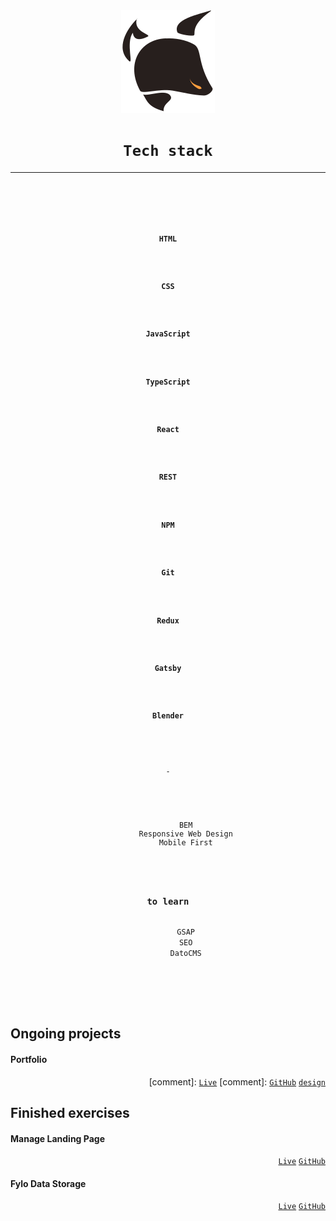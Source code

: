 [comment]: <> (<h3 align="right"><a href="https://krutons.github.io/">Portfolio</a></h3>)
<div align="center"><img src="./logo.svg"/></div>
<h1 align="center"><code>Tech stack</code></h1>
<hr>
<div align="center">
  <code>
      <kbd>
        <code>
          <kbd><h3>HTML</h3></kbd>
          <kbd><h3>CSS</h3></kbd>
          <kbd><h3>JavaScript</h3></kbd>
          <kbd><h3>TypeScript</h3></kbd>
          <kbd><h3>React</h3></kbd>
          <kbd><h3>REST</h3></kbd>
          <kbd><h3>NPM</h3></kbd>
          <kbd><h3>Git</h3></kbd>
          <kbd><h3>Redux</h3></kbd>
          <kbd><h3>Gatsby</h3></kbd>
          <kbd><h3>Blender</h3></kbd>
        </code>
      <p>-</p>
      <p align="center">
        <kbd>BEM</kbd>
        <kbd>Responsive Web Design</kbd>
        <kbd>Mobile First</kbd>
      </p>
      <h3>to learn</h3>
        <kbd>GSAP</kbd>
        <kbd>SEO</kbd>
        <kbd>DatoCMS</kbd>
      </p>
    </kbd>
  </code>
</div>
<p></p>

## Ongoing projects 
#### Portfolio

<div align="right">
  [comment]: <a href=""><code>Live</code></a>
  [comment]: <a href=""><code>GitHub</code></a>
  <a href="https://www.figma.com/file/ydz5NeuwCxuROtWfXXkBcV/Portfolio"><code>design</code></a>
</div>

## Finished exercises
#### Manage Landing Page
<div align="right">
  <a href="https://krutons.github.io/manage-landing-page/"><code>Live</code></a>
  <a href="https://github.com/KrutonS/manage-landing-page"><code>GitHub</code></a>
</div>

#### Fylo Data Storage
<div align="right">
  <a href="https://krutons.github.io/fylo-data-storage/"><code>Live</code></a>
  <a href="https://github.com/KrutonS/Fylo-data-storage"><code>GitHub</code></a>
</div>
